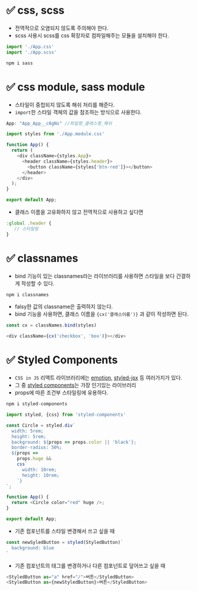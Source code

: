 # ✅ css, scss
* 전역적으로 오염되지 않도록 주의해야 한다.
* scss 사용시 scss를 css 확장자로 컴파일해주는 모듈을 설치해야 한다.
```js
import './App.css'
import './App.scss'
```
```bash
npm i sass
```
# ✅ css module, sass module
* 스타일이 중첩되지 않도록 해쉬 처리를 해준다.
* `import`한 스타일 객체의 값을 참조하는 방식으로 사용한다. 
```js
App: "App_App__c8gNs" //파일명_클래스명_해쉬
```
```js
import styles from './App.module.css'

function App() {
  return (
    <div className={styles.App}>
      <header className={styles.header}>
        <button className={styles['btn-red']}></button>
      </header>
    </div>
  );
}

export default App;
```
* 클래스 이름을 고유화하지 않고 전역적으로 사용하고 싶다면
```js
:global .header {
   // 스타일링
}
```
# ✅ classnames
* bind 기능이 있는 classnames라는 라이브러리를 사용하면 스타일을 보다 간결하게 작성할 수 있다.
```bash
npm i classnames
```
* falsy한 값의 classname은 출력하지 않는다.
* bind 기능을 사용하면, 클래스 이름을 `{cx('클래스이름')}` 과 같이 작성하면 된다. 
```js
const cx = classNames.bind(styles)
```
```js
<div className={cx('checkbox', 'box')}></div>
```
# ✅ Styled Components 
* `CSS in JS` 리액트 라이브러리에는 [emotion](https://github.com/emotion-js/emotion), [styled-jsx](https://github.com/vercel/styled-jsx) 등 여러가지가 있다. 
* 그 중 [styled components](https://styled-components.com/)는 가장 인기있는 라이브러리
* props에 따른 조건부 스타일링에 유용하다.
```js
npm i styled-components
```
```js
import styled, {css} from 'styled-components'

const Circle = styled.div`
  width: 5rem;
  height: 5rem;
  background: ${props => props.color || 'black'};
  border-radius: 50%;
  ${props =>
    props.huge &&
    css`
      width: 10rem;
      height: 10rem;
    `}
`;

function App() {
  return <Circle color="red" huge />;
}

export default App;
```
* 기존 컴포넌트를 스타일 변경해서 쓰고 싶을 때
```js
const newSyledButton = styled(StyledButton)`
  background: blue
`
```
* 기존 컴포넌트의 태그를 변경하거나 다른 컴포넌트로 덮어쓰고 싶을 때
```js
<StyledButton as="a" href="/">버튼</StyledButton>
<StyledButton as={newStyledButton}>버튼</StyledButton>
```

